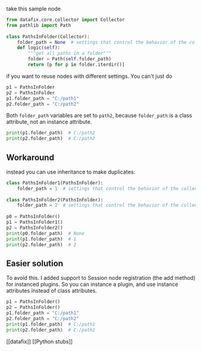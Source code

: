 take this sample node
```python
from datafix.core.collector import Collector  
from pathlib import Path  
  
class PathsInFolder(Collector):  
    folder_path = None  # settings that control the behavior of the collector  
    def logic(self):  
        """get all paths in a folder"""  
        folder = Path(self.folder_path)  
        return [p for p in folder.iterdir()]  
```
if you want to reuse nodes with different settings. You can't just do  
```python
p1 = PathsInFolder
p2 = PathsInFolder  
p1.folder_path = "C:/path1"  
p2.folder_path = "C:/path2"  
```
  
Both `folder_path` variables are  set to `path2`, because `folder_path` is a class attribute, not an instance attribute.  
```python
print(p1.folder_path)  # C:/path2
print(p2.folder_path)  # C:/path2
```
## Workaround
instead you can use inheritance to make duplicates:   
```python
class PathsInFolder1(PathsInFolder):  
    folder_path = 1  # settings that control the behavior of the collector  
  
class PathsInFolder2(PathsInFolder):  
    folder_path = 2  # settings that control the behavior of the collector  
    
p0 = PathsInFolder()  
p1 = PathsInFolder1()  
p2 = PathsInFolder2()  
print(p0.folder_path)  # None
print(p1.folder_path)  # 1
print(p2.folder_path)  # 2
```
## Easier solution
To avoid this. I added support to Session node registration (the add method) for instanced plugins. So you can instance a plugin, and use instance attributes instead of class attributes.
```python
p1 = PathsInFolder()
p2 = PathsInFolder()
p1.folder_path = "C:/path1"  
p2.folder_path = "C:/path2"  
print(p1.folder_path)  # C:/path1
print(p2.folder_path)  # C:/path2
```

[[datafix]]
[[Python stubs]]